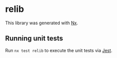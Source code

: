 # relib

This library was generated with [Nx](https://nx.dev).

## Running unit tests

Run `nx test relib` to execute the unit tests via [Jest](https://jestjs.io).
